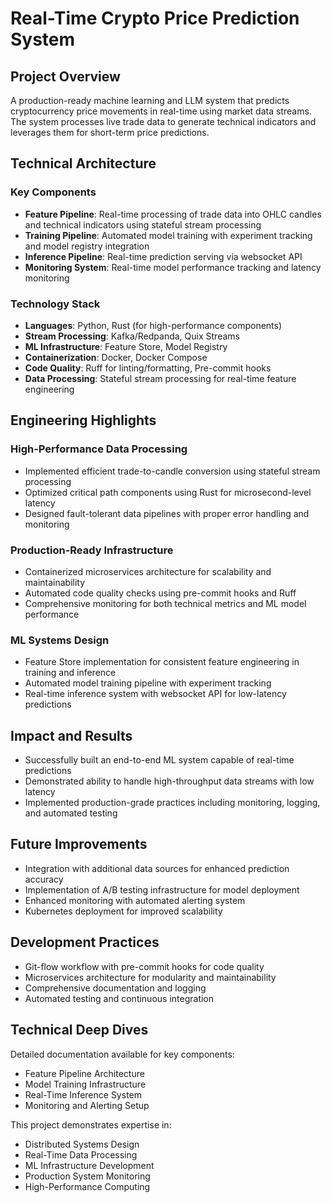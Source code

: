 # Real-Time Crypto Price Prediction System

## Project Overview
A production-ready machine learning and LLM system that predicts cryptocurrency price movements in real-time using market data streams. The system processes live trade data to generate technical indicators and leverages them for short-term price predictions. 
## Technical Architecture

### Key Components
- **Feature Pipeline**: Real-time processing of trade data into OHLC candles and technical indicators using stateful stream processing
- **Training Pipeline**: Automated model training with experiment tracking and model registry integration
- **Inference Pipeline**: Real-time prediction serving via websocket API
- **Monitoring System**: Real-time model performance tracking and latency monitoring

### Technology Stack
- **Languages**: Python, Rust (for high-performance components)
- **Stream Processing**: Kafka/Redpanda, Quix Streams
- **ML Infrastructure**: Feature Store, Model Registry
- **Containerization**: Docker, Docker Compose
- **Code Quality**: Ruff for linting/formatting, Pre-commit hooks
- **Data Processing**: Stateful stream processing for real-time feature engineering

## Engineering Highlights

### High-Performance Data Processing
- Implemented efficient trade-to-candle conversion using stateful stream processing
- Optimized critical path components using Rust for microsecond-level latency
- Designed fault-tolerant data pipelines with proper error handling and monitoring

### Production-Ready Infrastructure
- Containerized microservices architecture for scalability and maintainability
- Automated code quality checks using pre-commit hooks and Ruff
- Comprehensive monitoring for both technical metrics and ML model performance

### ML Systems Design
- Feature Store implementation for consistent feature engineering in training and inference
- Automated model training pipeline with experiment tracking
- Real-time inference system with websocket API for low-latency predictions

## Impact and Results
- Successfully built an end-to-end ML system capable of real-time predictions
- Demonstrated ability to handle high-throughput data streams with low latency
- Implemented production-grade practices including monitoring, logging, and automated testing

## Future Improvements
- Integration with additional data sources for enhanced prediction accuracy
- Implementation of A/B testing infrastructure for model deployment
- Enhanced monitoring with automated alerting system
- Kubernetes deployment for improved scalability

## Development Practices
- Git-flow workflow with pre-commit hooks for code quality
- Microservices architecture for modularity and maintainability
- Comprehensive documentation and logging
- Automated testing and continuous integration

## Technical Deep Dives
Detailed documentation available for key components:
- Feature Pipeline Architecture
- Model Training Infrastructure
- Real-Time Inference System
- Monitoring and Alerting Setup

This project demonstrates expertise in:
- Distributed Systems Design
- Real-Time Data Processing
- ML Infrastructure Development
- Production System Monitoring
- High-Performance Computing

